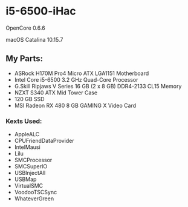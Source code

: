 # i5-6500-iHac

OpenCore 0.6.6

macOS Catalina 10.15.7

## My Parts: ##

* ASRock H170M Pro4 Micro ATX LGA1151 Motherboard
* Intel Core i5-6500 3.2 GHz Quad-Core Processor
* G.Skill Ripjaws V Series 16 GB (2 x 8 GB) DDR4-2133 CL15 Memory
* NZXT S340 ATX Mid Tower Case
* 120 GB SSD
* MSI Radeon RX 480 8 GB GAMING X Video Card


### Kexts Used: ###

* AppleALC
* CPUFriendDataProvider
* IntelMausi
* Lilu
* SMCProcessor
* SMCSuperIO
* USBInjectAll
* USBMap
* VirtualSMC
* VoodooTSCSync
* WhateverGreen
